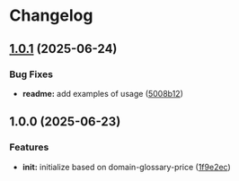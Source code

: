 # Changelog

## [1.0.1](https://github.com/ehmpathy/declastruct-aws-lambda/compare/v1.0.0...v1.0.1) (2025-06-24)


### Bug Fixes

* **readme:** add examples of usage ([5008b12](https://github.com/ehmpathy/declastruct-aws-lambda/commit/5008b129cf299c7c4ede5ab4dac8a42b979fa3eb))

## 1.0.0 (2025-06-23)


### Features

* **init:** initialize based on domain-glossary-price ([1f9e2ec](https://github.com/ehmpathy/declastruct-aws-lambda/commit/1f9e2ecefb46028f75348aed8a5f9e3528eb5c1e))
